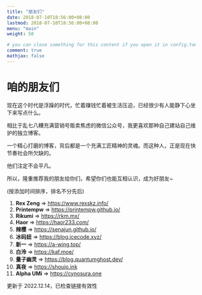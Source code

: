 ```yaml
---
title: "朋友们"
date: 2018-07-10T18:56:00+08:00
lastmod: 2018-07-10T18:56:00+08:00
menu: "main"
weight: 50

# you can close something for this content if you open it in config.toml.
comment: true
mathjax: false
---
```


#  咱的朋友们

现在这个时代是浮躁的时代，忙着赚钱忙着被生活压迫，已经很少有人能静下心坐下来写点什么。

相比于乱七八糟充满营销号贩卖焦虑的微信公众号，我更喜欢那种自己建站自己维护的独立博客。

一个精心打磨的博客，背后都是一个充满工匠精神的灵魂。而这种人，正是现在快节奏社会所欠缺的。

他们注定不会平凡。

所以，隆重推荐我的朋友给你们，希望你们也能互相认识，成为好朋友~

(按添加时间排序，排名不分先后)

1. **Rex Zeng** &rArr; https://www.rexskz.info/
1. **Printempw** &rArr; https://printempw.github.io/
1. **Rikumi** &rArr; https://rkm.mx/
1. **Haor** &rArr; https://haor233.com/
1. **辣樱** &rArr; https://senajun.github.io/
1. **冰码妞** &rArr; https://blog.icecode.xyz/
1. **新一** &rArr; https://a-wing.top/
1. **白泠** &rArr; https://kaf.moe/
1. **量子幽灵** &rArr; https://blog.quantumghost.dev/
1. **真夜** &rArr; https://shoujo.ink
1. **Alpha UMi** &rArr; https://cynosura.one

更新于 2022.12.14，已检查链接有效性
